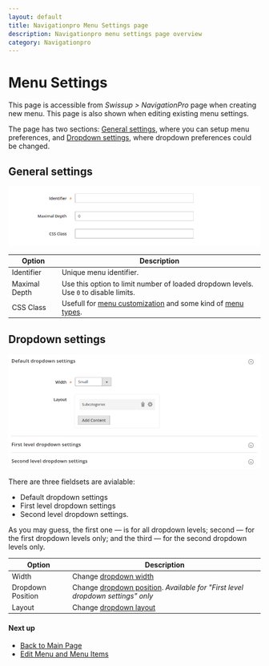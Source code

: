```yaml
---
layout: default
title: Navigationpro Menu Settings page
description: Navigationpro menu settings page overview
category: Navigationpro
---
```


# Menu Settings

This page is accessible from _Swissup > NavigationPro_ page when creating new
menu. This page is also shown when editing existing menu settings.

The page has two sections: [General settings](#general-settings), where you can
setup menu preferences, and [Dropdown settings](#dropdown-settings), where dropdown
preferences could be changed.

## General settings

![Menu General Settings](/images/m2/navigationpro/backend/menu-settings/general-settings.png)

Option          | Description
----------------|-----------------------
Identifier      | Unique menu identifier.
Maximal Depth   | Use this option to limit number of loaded dropdown levels. Use `0` to disable limits.
CSS Class       | Usefull for [menu customization][menu-modifiers] and some kind of [menu types][use-cases].

## Dropdown settings

![Menu Dropdown Settings](/images/m2/navigationpro/backend/menu-settings/dropdown-settings.png)

There are three fieldsets are avialable:

 -  Default dropdown settings
 -  First level dropdown settings
 -  Second level dropdown settings.

As you may guess, the first one — is for all dropdown levels; second — for the
first dropdown levels only; and the third — for the second dropdown levels only.

Option              | Description
--------------------|-----------------------
Width               | Change [dropdown width][dropdown-width]
Dropdown Position   | Change [dropdown position][dropdown-position]. _Available for "First level dropdown settings" only_
Layout              | Change [dropdown layout][dropdown-layout]

#### Next up

 -  [Back to Main Page](/m2/extensions/navigationpro/)
 -  [Edit Menu and Menu Items](/m2/extensions/navigationpro/backend/menu-edit/)

[use-cases]: /m2/extensions/navigationpro/use-cases/ "NavigationPro Use Cases"
[menu-modifiers]: /m2/extensions/navigationpro/customization/css-helpers/#menu-modifiers "Menu CSS Modifiers"
[dropdown-width]: /m2/extensions/navigationpro/ui/dropdown-width-modes/ "Dropdown Width Modes"
[dropdown-position]: /m2/extensions/navigationpro/ui/dropdown-position/ "Dropdown Position"
[dropdown-layout]: /m2/extensions/navigationpro/ui/dropdown-layout-builder/ "Dropdown Layout Builder"
